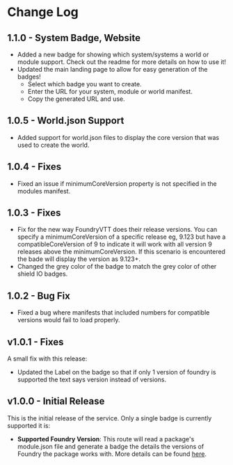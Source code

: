 # Change Log

## 1.1.0 - System Badge, Website

- Added a new badge for showing which system/systems a world or module support. Check out the readme for more details on how to use it!
- Updated the main landing page to allow for easy generation of the badges!
  - Select which badge you want to create.
  - Enter the URL for your system, module or world manifest.
  - Copy the generated URL and use.

## 1.0.5 - World.json Support

- Added support for world.json files to display the core version that was used to create the world.

## 1.0.4 - Fixes

- Fixed an issue if minimumCoreVersion property is not specified in the modules manifest.

## 1.0.3 - Fixes

- Fix for the new way FoundryVTT does their release versions. You can specify a minimumCoreVersion of a specific release eg, 9.123 but have a compatibleCoreVersion of 9 to indicate it will work with all version 9 releases above the minimumCoreVersion. If this scenario is encountered the bade will display the version as 9.123+.
- Changed the grey color of the badge to match the grey color of other shield IO badges.

## 1.0.2 - Bug Fix

- Fixed a bug where manifests that included numbers for compatible versions would fail to load properly.


## v1.0.1 - Fixes

A small fix with this release:

- Updated the Label on the badge so that if only 1 version of foundry is supported the text says version instead of versions.

## v1.0.0 - Initial Release

This is the initial release of the service. Only a single badge is currently supported it is:

- **Supported Foundry Version**: This route will read a package's module.json file and generate a badge the details the versions of Foundry the package works with. More details can be found [here](./README.md#supported-foundry-version).

